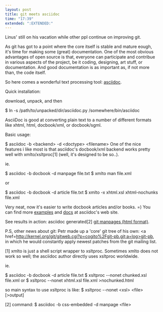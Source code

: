 ```yaml
---
layout: post
title: git meets asciidoc
time: "17:39"
extended: ":EXTENDED:"
---
```


Linus' still on his vacation while other ppl continue on improving git.

As git has got to a point where the core itself is stable and mature eough, it's time for making some (great) documentation. One of the most  obvious advantages of open source is that, everyone can participate and contribue in various aspects of the project, be it coding, designing, art stuff, or documentation. And good documentation is as important as, if not more than, the code itself.

So here comes a wonderful text processing tool: <a href=http://www.methods.co.nz/asciidoc/>asciidoc</a>. 

Quick installation:

download, unpack, and then 

$ ln -s /path/to/unpacked/dir/asciidoc.py /somewhere/bin/asciidoc


AsciiDoc is good at converting plain text to a number of different formats like xhtml, html, docbook/xml, or docbook/sgml.

Basic usage:

$ asciidoc -b &lt;backend&gt; -d &lt;doctype&gt; &lt;filename&gt;
One of the nice features i like most is that asciidoc's docbook/xml backend works pretty well with xmlto/xsltproc[1] (well, it's designed to be so..).

ie.

$ asciidoc -b docbook -d manpage file.txt
$ xmlto man file.xml

or

$ asciidoc -b docbook -d article file.txt
$ xmlto -x xhtml.xsl xhtml-nochunks file.xml


Very neat, now it's easier to write docbook articles and/or books. =)
You can find more <a href=http://www.methods.co.nz/asciidoc/>examples</a> and <a href=http://www.methods.co.nz/asciidoc/userguide.html>docs</a> at asciidoc's web site.

See results in action: asciidoc generated[2] <a href=http://linuxfire.dhis.org/~alecs/doc/git.html>git manpages (html format)</a>. 


P.S, other news about git: Petr made up a 'core' git tree of his own: <a href=http://kernel.org/git/gitweb.cgi?p=cogito%2Fgit-pb.git;a=log>git-pb</a>, in which he would constantly apply newest patches from the git mailing list.


[1] xmlto is just a shell script wrapper to xsltproc.  Sometimes xmlto does not work so well; the asciidoc author directly uses xsltproc worldwide.

ie.

$ asciidoc -b docbook -d article file.txt
$ xsltproc --nonet chunked.xsl file.xml
or
$ xsltproc --nonet xhtml.xsl file.xml >nochunked.html

so main syntax to use xsltproc is like:
$ xsltproc --nonet &lt;xsl&gt; &lt;file&gt; [&gt;output]

[2] command:
$ asciidoc -b css-embedded -d manpage &lt;file&gt;
